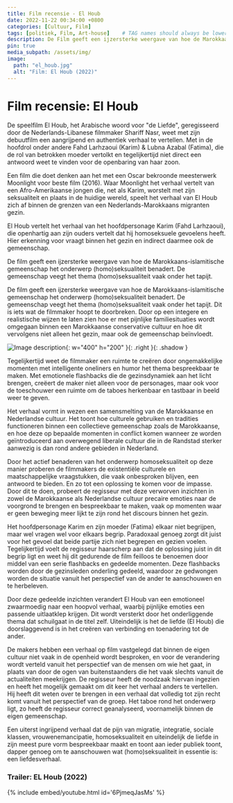 ```yaml
---
title: Film recensie - El Houb
date: 2022-11-22 00:34:00 +0800
categories: [Cultuur, Film]
tags: [politiek, Film, Art-house]    # TAG names should always be lowercase
description: De Film geeft een ijzersterke weergave van hoe de Marokkaans islamitische gemeenschap het onderwerp (homo)seksualiteit benadert.
pin: true
media_subpath: /assets/img/
image:
  path: "el_houb.jpg"
  alt: "Film: El Houb (2022)"
---
```


# Film recensie: El Houb 

De speelfilm El Houb, het Arabische woord voor "de Liefde", geregisseerd door de Nederlands-Libanese filmmaker Shariff Nasr, weet met zijn debuutfilm een aangrijpend en authentiek verhaal te vertellen. Met in de hoofdrol onder andere Fahd Larhzaoui (Karim) & Lubna Azabal (Fatima), die de rol van betrokken moeder vertolkt en tegelijkertijd niet direct een antwoord weet te vinden voor de openbaring van haar zoon.

Een film die doet denken aan het met een Oscar bekroonde meesterwerk Moonlight voor beste film (2016). Waar Moonlight het verhaal vertelt van een Afro-Amerikaanse jongen die, net als Karim, worstelt met zijn seksualiteit en plaats in de huidige wereld, speelt het verhaal van El Houb zich af binnen de grenzen van een Nederlands-Marokkaans migranten gezin.

El Houb vertelt het verhaal van het hoofdpersonage Karim (Fahd Larhzaoui), die openhartig aan zijn ouders vertelt dat hij homoseksuele gevoelens heeft. Hier erkenning voor vraagt binnen het gezin en indirect daarmee ook de gemeenschap.

De film geeft een ijzersterke weergave van hoe de Marokkaans-islamitische gemeenschap het onderwerp (homo)seksualiteit benadert. De gemeenschap veegt het thema (homo)seksualiteit vaak onder het tapijt. 

De film geeft een ijzersterke weergave van hoe de Marokkaans-islamitische gemeenschap het onderwerp (homo)seksualiteit benadert. De gemeenschap veegt het thema (homo)seksualiteit vaak onder het tapijt. Dit is iets wat de filmmaker hoopt te doorbreken. Door op een integere en realistische wijzen te laten zien hoe er met pijnlijke familiesituaties wordt omgegaan binnen een Marokkaanse conservative cultuur en hoe dit  vervolgens niet alleen het gezin, maar ook de gemeenschap beïnvloedt.

![Image description](https://i0.wp.com/www.metroweekly.com/wp-content/uploads/2023/04/El-HOUB-courtesy-of-DARK-STAR-PICTURES-16.jpg?resize=960%2C540&ssl=1){: w="400" h="200" }{: .right }{: .shadow }

Tegelijkertijd weet de filmmaker een ruimte te creëren door ongemakkelijke momenten met intelligente oneliners en humor het thema bespreekbaar te maken. Met emotionele flashbacks die de gezinsdynamiek aan het licht brengen, creëert de maker niet alleen voor de personages, maar ook voor de toeschouwer een ruimte om de taboes herkenbaar en tastbaar in beeld weer te geven.

Het verhaal vormt in wezen een samensmelting van de Marokkaanse en Nederlandse cultuur. Het toont hoe culturele gebruiken en tradities functioneren binnen een collectieve gemeenschap zoals de Marokkaanse, en hoe deze op bepaalde momenten in conflict komen wanneer ze worden geïntroduceerd aan overwegend liberale cultuur die in de Randstad sterker aanwezig is dan rond andere gebieden in Nederland. 

Door het actief benaderen van het onderwerp homoseksualiteit op deze manier proberen de filmmakers de existentiële culturele en maatschappelijke vraagstukken, die vaak onbesproken blijven, een antwoord te bieden. En zo tot een oplossing te komen voor de impasse. Door dit te doen, probeert de regisseur met deze verworven inzichten in zowel de Marokkaanse als Nederlandse cultuur precaire emoties naar de voorgrond te brengen en bespreekbaar te maken, vaak op momenten waar er geen beweging meer lijkt te zijn rond het discours binnen het gezin.

Het hoofdpersonage Karim en zijn moeder (Fatima) elkaar niet begrijpen, maar wel vragen wel voor elkaars begrip. Paradoxaal genoeg zorgt dit juist voor het gevoel dat beide partije zich niet begrepen en gezien voelen. Tegelijkertijd voelt de regisseur haarscherp aan dat de oplossing juist in dit begrip ligt en weet hij dit gedurende de film feilloos te benoemen door middel van een serie flashbacks en gedeelde momenten. Deze flashbacks worden door de gezinsleden onderling gedeeld, waardoor ze gedwongen worden de situatie vanuit het perspectief van de ander te aanschouwen en te herbeleven.

Door deze gedeelde inzichten verandert El Houb van een emotioneel zwaarmoedig naar een hoopvol verhaal, waarbij pijnlijke emoties een passende uitlaatklep krijgen. Dit wordt versterkt door het onderliggende thema dat schuilgaat in de titel zelf. Uiteindelijk is het de liefde (El Houb) die doorslaggevend is in het creëren van verbinding en toenadering tot de ander.

De makers hebben een verhaal op film vastgelegd dat binnen de eigen cultuur niet vaak in de openheid wordt besproken, en voor de verandering wordt verteld vanuit het perspectief van de mensen om wie het gaat, in plaats van door de ogen van buitenstaanders die het vaak slechts vanuit de actualiteiten meekrijgen. De regisseur heeft de noodzaak hiervan ingezien en heeft het mogelijk gemaakt om dit keer het verhaal anders te vertellen. Hij heeft dit weten over te brengen in een verhaal dat volledig tot zijn recht komt vanuit het perspectief van de groep. Het taboe rond het onderwerp ligt, zo heeft de regisseur correct geanalyseerd, voornamelijk binnen de eigen gemeenschap.

Een uiterst ingrijpend verhaal dat de pijn van migratie, integratie, sociale klassen, vrouwenemancipatie, homoseksualiteit en uiteindelijk de liefde in zijn meest pure vorm bespreekbaar maakt en toont aan ieder publiek toont, dapper genoeg om te aanschouwen wat (homo)seksualiteit in essentie is: een liefdesverhaal.

### Trailer: EL Houb (2022)

{% include embed/youtube.html id='6PjmeqJasMs' %}


  